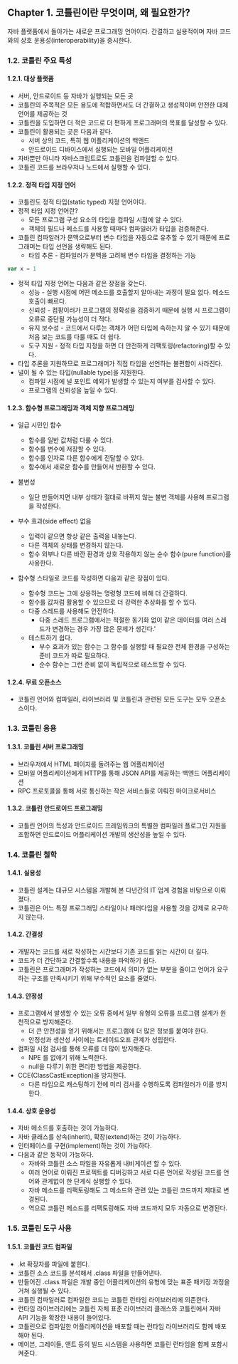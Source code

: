 
## Chapter 1. 코틀린이란 무엇이며, 왜 필요한가?

자바 플랫폼에서 돌아가는 새로운 프로그래밍 언어이다. 
간결하고 실용적이며 자바 코드와의 상호 운용성(interoperability)을 중시한다. 

### 1.2. 코틀린 주요 특성

#### 1.2.1. 대상 플랫폼

* 서버, 안드로이드 등 자바가 실행되는 모든 곳
* 코틀린의 주목적은 모든 용도에 적합하면서도 더 간결하고 생성적이며 안전한 대체 언어를 제공하는 것
* 코틀린을 도입하면 더 적은 코드로 더 편하게 프로그래머의 목표를 달성할 수 있다.
* 코틀린이 활용되는 곳은 다음과 같다.
    * 서버 상의 코드, 특히 웹 어플리케이션의 백엔드
    * 안드로이드 디바이스에서 실행되는 모바일 어플리케이션
* 자바뿐만 아니라 자바스크립트로도 코틀린을 컴파일할 수 있다.
* 코틀린 코드를 브라우저나 노드에서 실행할 수 있다.

#### 1.2.2. 정적 타입 지정 언어

* 코틀린도 정적 타입(static typed) 지정 언어이다. 
* 정적 타입 지정 언어란?
    * 모든 프로그램 구성 요소의 타입을 컴파일 시점에 알 수 있다.
    * 객체의 필드나 메소드를 사용할 때마다 컴파일러가 타입을 검증해준다.
* 코틀린 컴파일러가 문맥으로부터 변수 타입을 자동으로 유추할 수 있기 때문에 프로그래머는 타입 선언을 생략해도 된다.
    * 타입 추론 - 컴파일러가 문맥을 고려해 변수 타입을 결정하는 기능

```kotlin
var x = 1
```

* 정적 타입 지정 언어는 다음과 같은 장점을 갖는다.
    * 성능 - 실행 시점에 어떤 메소드를 호출할지 알아내는 과정이 필요 없다. 메소드 호출이 빠르다.
    * 신뢰성 - 컴팡이러가 프로그램의 정확성을 검증하기 때문에 실행 시 프로그램이 오류로 중단될 가능성이 더 적다.
    * 유지 보수성 - 코드에서 다루는 객체가 어떤 타입에 속하는지 알 수 있기 때문에 처음 보는 코드를 다룰 때도 더 쉽다.
    * 도구 지원 - 정적 타입 지정을 하면 더 안전하게 리팩토링(refactoring)할 수 있다.
* 타입 추론을 지원하므로 프로그래머가 직접 타입을 선언하는 불편함이 사라진다.
* 널이 될 수 있는 타입(nullable type)을 지원한다.
    * 컴파일 시점에 널 포인트 예외가 발생할 수 있는지 여부를 검사할 수 있다.
    * 프로그램의 신뢰성을 높일 수 있다.

#### 1.2.3. 함수형 프로그래밍과 객체 지향 프로그래밍

* 일급 시민인 함수
    * 함수를 일반 값처럼 다룰 수 있다.
    * 함수를 변수에 저장할 수 있다.
    * 함수를 인자로 다른 함수에게 전달할 수 있다.
    * 함수에서 새로운 함수를 만들어서 반환할 수 있다.
* 불변성
    * 일단 만들어지면 내부 상태가 절대로 바뀌지 않는 불변 객체를 사용해 프로그램을 작성한다.
* 부수 효과(side effect) 없음
    * 입력이 같으면 항상 같은 출력을 내놓는다.
    * 다른 객체의 상태를 변경하지 않는다.
    * 함수 외부나 다른 바깐 환경과 상호 작용하지 않는 순수 함수(pure function)를 사용한다.

* 함수형 스타일로 코드를 작성하면 다음과 같은 장점이 있다.
    * 함수형 코드는 그에 상응하는 명령형 코드에 비해 더 간결하다.
    * 함수를 값처럼 활용할 수 있으므로 더 강력한 추상화를 할 수 있다.
    * 다중 스레드를 사용해도 안전하다.
        * 다중 스레드 프로그램에서는 적절한 동기화 없이 같은 데이터를 여러 스레드가 변경하는 경우 가장 많은 문제가 생긴다.'
    * 테스트하기 쉽다.
        * 부수 효과가 있는 함수는 그 함수를 실행할 때 필요한 전체 환경을 구성하는 준비 코드가 따로 필요하다.
        * 순수 함수는 그런 준비 없이 독립적으로 테스트할 수 있다.

#### 1.2.4. 무료 오픈소스

* 코틀린 언어와 컴파일러, 라이브러리 및 코틀린과 관련된 모든 도구는 모두 오픈소스이다.

### 1.3. 코틀린 응용

#### 1.3.1. 코틀린 서버 프로그래밍

* 브라우저에서 HTML 페이지를 돌려주는 웹 어플리케이션
* 모바일 어플리케이션에게 HTTP를 통해 JSON API를 제공하는 백엔드 어플리케이션
* RPC 프로토콜을 통해 서로 통신하는 작은 서비스들로 이뤄진 마이크로서비스

#### 1.3.2. 코틀린 안드로이드 프로그래밍

* 코틀린 언어의 득성과 안드로이드 프레임워크의 특별한 컴파일러 플로그인 지원을 조합하면 안드로이드 어플리케이션 개발의 생산성을 높일 수 있다.

### 1.4. 코틀린 철학

#### 1.4.1. 실용성

* 코틀린 설계는 대규모 시스템을 개발해 본 다년간의 IT 업계 경험을 바탕으로 이뤄졌다.
* 코틀린은 어느 특정 프로그래밍 스타일이나 패러다임을 사용할 것을 강제로 요구하지 않는다.

#### 1.4.2. 간결성

* 개발자는 코드를 새로 작성하는 시간보다 기존 코드를 읽는 시간이 더 길다.
* 코드가 더 간단하고 간결할수록 내용을 파악하기 쉽다. 
* 코틀린은 프로그래머가 작성하는 코드에서 의미가 없는 부분을 줄이고 언어가 요구하는 구조를 만족시키기 위해 부수적인 요소를 줄였다. 

#### 1.4.3. 안정성

* 프로그램에서 발생할 수 있는 오류 중에서 일부 유형의 오류를 프로그램 설계가 원천적으로 방지해준다.
    * 더 큰 안전성을 얻기 위해서는 프로그램에 더 많은 정보를 붙여야 한다.
    * 안정성과 생산성 사이에는 트레이드오프 관계가 성립한다.
* 컴파일 시점 검사를 통해 오류를 더 많이 방지해준다.
    * NPE 를 없애기 위해 노력한다.
    * null을 다루기 위한 편리한 방법을 제공한다.
* CCE(ClassCastException)을 방지한다.
    * 다른 타입으로 캐스팅하기 전에 미리 검사를 수행하도록 컴파일러가 이를 방지한다.

#### 1.4.4. 상호 운용성

* 자바 메소드를 호출하는 것이 가능하다.
* 자바 클래스를 상속(inherit), 확장(extend)하는 것이 가능하다.
* 인터페이스를 구현(implement)하는 것이 가능하다.
* 다음과 같은 동작이 가능하다.
    * 자바와 코틀린 소스 파일을 자유롭게 내비게이션 할 수 있다.
    * 여러 언어로 이뤄진 프로젝트를 디버깅하고 서로 다른 언어로 작성된 코드를 언어와 관계없이 한 단계식 실행할 수 있다.
    * 자바 메소드를 리팩토링해도 그 메소드와 관련 있는 코틀린 코드까지 제대로 변경된다.
    * 역으로 코틀린 메소드를 리팩토링해도 자바 코드까지 모두 자동으로 변경된다.

### 1.5. 코틀린 도구 사용

#### 1.5.1. 코틀린 코드 컴파일

* .kt 확장자를 파일에 붙힌다.
* 코틀린 소스 코드를 분석해서 .class 파일을 만들어낸다.
* 만들어진 .class 파일은 개발 중인 어플리케이션의 유형에 맞는 표준 패키징 과정을 거쳐 실행될 수 있다.
* 코틀린 컴파일러로 컴파일한 코드는 코틀린 런타임 라이브러리에 의존한다.
* 런타임 라이브러리에는 코틀린 자체 표준 라이브러리 클래스와 코틀린에서 자바 API 기능을 확장한 내용이 들어있다.
* 코틀린으로 컴파일한 어플리케이션을 배포할 때는 런타임 라이브러리도 함께 배포해야 된다.
* 메이븐, 그레이들, 앤트 등의 빌드 시스템을 사용하면 코틀린 런타임을 함께 포함시켜준다.

